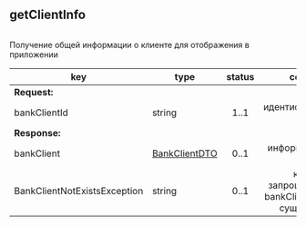## getClientInfo

```xml

```

Получение общей информации о клиенте для отображения в приложении

key | type | status | comment
--- | ---- | :----: | ---:
**Request:** | | |
bankClientId | string | 1..1 | идентификатор клиента
**Response:** | | |
bankClient | [BankClientDTO](#bankclientdto) | 0..1 | информация о клиенте
BankClientNotExistsException | string | 0..1 | клиент с запрошенным bankClientId не существует
